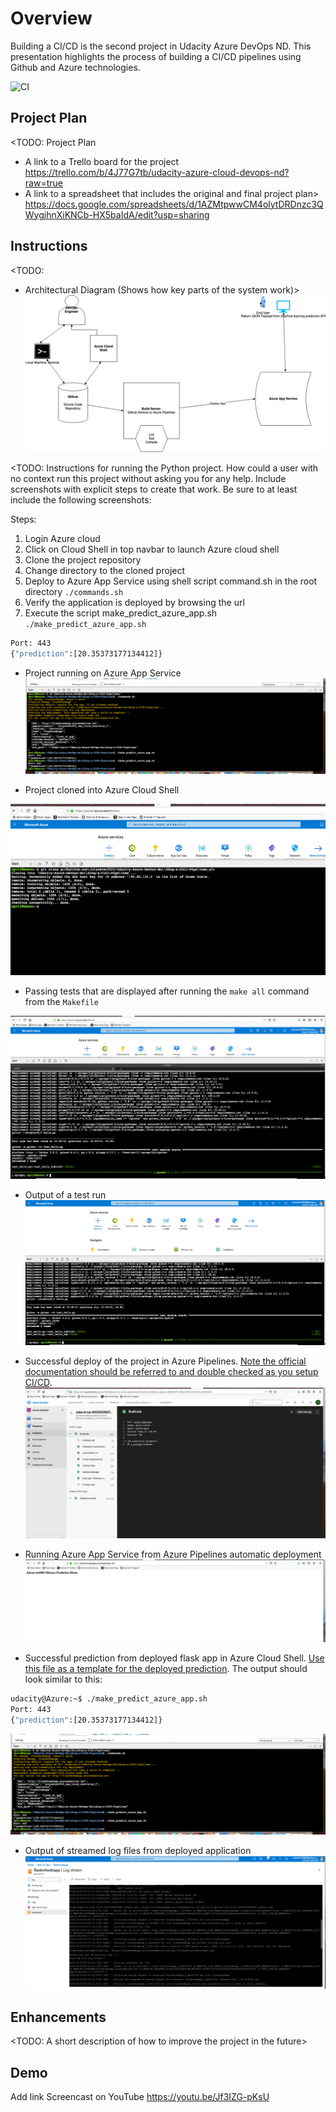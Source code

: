 # Overview
Building a CI/CD is the second project in Udacity Azure DevOps ND. This presentation highlights the process of building a CI/CD pipelines using Github and Azure technologies. 


![CI](https://github.com/Julyseven2002/Udacity-Azure-DevOps-Building-a-CICD-Pipelines/workflows/CI/badge.svg)

## Project Plan
<TODO: Project Plan

* A link to a Trello board for the project
https://trello.com/b/4J77G7tb/udacity-azure-cloud-devops-nd?raw=true
* A link to a spreadsheet that includes the original and final project plan>
https://docs.google.com/spreadsheets/d/1AZMtpwwCM4olytDRDnzc3QWygjhnXiKNCb-HX5baIdA/edit?usp=sharing

## Instructions

<TODO:  
* Architectural Diagram (Shows how key parts of the system work)>
![alt text](https://github.com/Julyseven2002/Udacity-Azure-DevOps-Building-a-CICD-Pipelines/blob/master/Building%20CICD%20in%20Azure%20Architectural%20Diagram(1).png?raw=true)


<TODO:  Instructions for running the Python project.  How could a user with no context run this project without asking you for any help.  Include screenshots with explicit steps to create that work. Be sure to at least include the following screenshots:

Steps:
1. Login Azure cloud
2. Click on Cloud Shell in top navbar to launch Azure cloud shell
3. Clone the project repository
4. Change directory to the cloned project
5. Deploy to Azure App Service using shell script command.sh in the root directory
   `./commands.sh`
6. Verify the application is deployed by browsing the url 
7. Execute the script make_predict_azure_app.sh
   `./make_predict_azure_app.sh`
   
```bash
Port: 443
{"prediction":[20.35373177134412]}
```


* Project running on Azure App Service
![alt text](https://github.com/Julyseven2002/Udacity-Azure-DevOps-Building-a-CICD-Pipelines/blob/master/Screen%20Shot%202020-09-07%20at%203.56.12%20PM.png?raw=true)

* Project cloned into Azure Cloud Shell

![alt text](https://github.com/Julyseven2002/Udacity-Azure-DevOps-Building-a-CICD-Pipelines/blob/master/Screen%20Shot%202020-09-04%20at%2010.11.05%20AM.png?raw=true)


* Passing tests that are displayed after running the `make all` command from the `Makefile`

![alt text](https://github.com/Julyseven2002/Udacity-Azure-DevOps-Building-a-CICD-Pipelines/blob/master/Screen%20Shot%202020-09-04%20at%2010.25.10%20AM.png?raw=true)



* Output of a test run
![alt text](https://github.com/Julyseven2002/Udacity-Azure-DevOps-Building-a-CICD-Pipelines/blob/master/Screen%20Shot%202020-09-04%20at%2010.42.00%20AM.png?raw=true)

* Successful deploy of the project in Azure Pipelines.  [Note the official documentation should be referred to and double checked as you setup CI/CD](https://docs.microsoft.com/en-us/azure/devops/pipelines/ecosystems/python-webapp?view=azure-devops).
![alt text](https://github.com/Julyseven2002/Udacity-Azure-DevOps-Building-a-CICD-Pipelines/blob/master/Screen%20Shot%202020-09-07%20at%203.51.50%20PM.png?raw=true)

* Running Azure App Service from Azure Pipelines automatic deployment
![alt text](https://github.com/Julyseven2002/Udacity-Azure-DevOps-Building-a-CICD-Pipelines/blob/master/Screen%20Shot%202020-09-07%20at%203.54.11%20PM.png?raw=true)

* Successful prediction from deployed flask app in Azure Cloud Shell.  [Use this file as a template for the deployed prediction](https://github.com/udacity/nd082-Azure-Cloud-DevOps-Starter-Code/blob/master/C2-AgileDevelopmentwithAzure/project/starter_files/flask-sklearn/make_predict_azure_app.sh).
The output should look similar to this:

```bash
udacity@Azure:~$ ./make_predict_azure_app.sh
Port: 443
{"prediction":[20.35373177134412]}
```
![alt text](https://github.com/Julyseven2002/Udacity-Azure-DevOps-Building-a-CICD-Pipelines/blob/master/Screen%20Shot%202020-09-07%20at%203.56.12%20PM.png?raw=true)


* Output of streamed log files from deployed application
![alt text](https://github.com/Julyseven2002/Udacity-Azure-DevOps-Building-a-CICD-Pipelines/blob/master/Screen%20Shot%202020-09-07%20at%204.03.20%20PM.png?raw=true)
> 

## Enhancements

<TODO: A short description of how to improve the project in the future>

## Demo 

Add link Screencast on YouTube
https://youtu.be/Jf3IZG-pKsU


